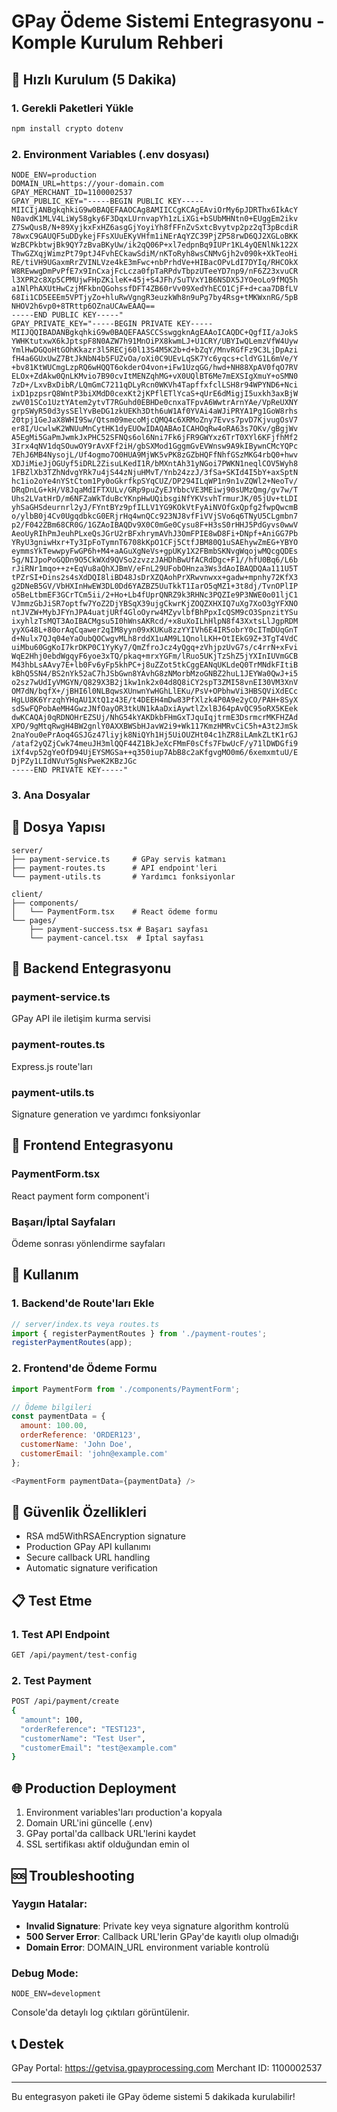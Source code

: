 # GPay Ödeme Sistemi Entegrasyonu - Komple Kurulum Rehberi

## 🚀 Hızlı Kurulum (5 Dakika)

### 1. Gerekli Paketleri Yükle
```bash
npm install crypto dotenv
```

### 2. Environment Variables (.env dosyası)
```env
NODE_ENV=production
DOMAIN_URL=https://your-domain.com
GPAY_MERCHANT_ID=1100002537
GPAY_PUBLIC_KEY="-----BEGIN PUBLIC KEY-----
MIICIjANBgkqhkiG9w0BAQEFAAOCAg8AMIICCgKCAgEAviOrMy6pJDRThx6IkAcY
N0avdK1MLV4LiWy58gky6F3DqxLUrnvapYh1zLiXGi+bSUbMHNtn0+EUggEm2ikv
Z7SwQusB/N+89XyjkxFxHZ6asgGjYoyiYh8fFFnZvSxtcBvytvp2pz2qT3pBcdiR
78wxC9GAUQF5uDDykejFFsXUuEKyVHfm1iNErAqYZC39PjZP58rwD6QJ2XGLoBKK
WzBCPkbtwjBk9QY7zBvaBKyUw/ik2qQ06P+xl7edpnBq9IUPr1KL4yQENlNk122X
ThwGZXqjWimzPt79ptJ4FvhECkawSdiM/nKToRyh8wsCNMvGjh2v090k+XkTeoHi
RE/tiVH9UGaxmRrZVINLVze4kE3mFwc+nbPrhdVe+HIBacOPvLdI7DYIq/RHCOkX
W8REwwgDmPvPfE7x9InCxajFcLcza0fpTaRPdvTbpzUTeeYD7np9/nF6Z23xvuCR
l3XPR2c8Xp5CPMUjwFHpZKileK+45j+S4JFh/SuTVxY1B6NSDX5JYOeoLo9fMQ5h
a1NlPhAXUtHwCzjMFkbnQGohssfDFT4ZB60rVv09XedYhECO1CjF+d+caa7DBfLV
68Ii1CD5EEEm5VPTjyZo+hluRwVgngR3euzkWh8n9uPg7by4Rsg+tMKWxnRG/5pB
NHOV2h6vp0+8TRttp6OZnaUCAwEAAQ==
-----END PUBLIC KEY-----"
GPAY_PRIVATE_KEY="-----BEGIN PRIVATE KEY-----
MIIJQQIBADANBgkqhkiG9w0BAQEFAASCCSswggknAgEAAoICAQDC+QgfII/aJokS
YWHKtutxwX6kJptspF8N0AZW7h91MnOiPX8kwmLJ+U1CRY/UBYIwQLemzVfW4Uyw
YmlHwDGQoHtGOhKkazr3l5RECj60l13S4M5K2b+d+bZqY/MnvRGfFz9C3LjDpAzi
fH4a6GUxUwZ7BtJkNbN4b5FUZvOa/oXi0C9UEvLqSK7Yc6yqcs+cldYG1L6mVe/Y
+bv81KtWUCmgLzpRQ6wHQQT6okderO4von+iFw1UzqGG/hwd+NH88XpAV0fqO7RV
ELOx+ZdAkw0QnLKMvio7B90cvItMENZqhMG+vX0UQlBT6Me7mEXSIgXmuY+oSMN0
7zD+/LxvBxDibR/LQmGmC7211qDLyRcn0WKVh4TapffxfclLSH8r94WPYND6+Nci
ixD1pzpsrQ8WntP3biXMdD0cexKt2jKPflETlYcaS+qUrE6dMigjI5uxkh3axBjW
zwV01SCo1UztYAtem2ytvT7RGuhd0EBHDe0cnxaTFpvA6WwtrArnYAe/VpReUXNY
grpSWyR50d3ysSElYvBeDG1zkUEKh3Dth6uW1Af0YVAi4aWJiPRYA1Pg1GoW8rhs
20tpj1GeJaX8WHI9Sw/Qtsm09mecoMjcQMQ4c6XRMoZny7Evvs7pvD7KjvugOsV7
er8I/UcwlwK2WNUuMnCytHK1dyEUOwIDAQABAoICAHOqRw4oRA63s7OKv/gBgjWv
A5EgMi5GaPmJwmkJxPHC52SFNQs6ol6Nni7Fk6jFR9GWYxz6TrT0XYl6KFjfhMf2
3Irx4qNV1dqSOuwOY9rAvXFf2iH/gbSXMod1GggmGvEVWnsw9A9kIBywnCMcYQPc
7EhJ6MB4NysojL/Uf4ogmo7O0HUA9MjWK5vPK8zGZbHQFfNhfGSzMKG4rbQ0+hwv
XDJiMieJjOGUyf5iDRL2ZisuLKedI1R/bMXntAh31yNGoi7PWKN1neqlCOV5Wyh8
1FBZlXb3TZhNdvgYRk7u4jS44zNjuHMvT/Ynb24zzJ/3fSa+SKId4I5bY+axSptN
hc1io2oYe4nYStCtom1Py0oGkrfkpSYqCUZ/DP294ILqWP1n9n1vZQWl2+NeoTv/
DRqDnLG+kH/V8JqaMdIFTXULv/GRp9puZyEJYbbcVE3MEiwj90sUMzQmg/gv7w/T
Uhs2LVatHrD/m6NFZaWkTduBcYKnpHwUQibsgiNfYKVsvhTrmurJK/05jUv+tLDI
yhSaGHSdeurnrl2yJ/FYntBYz9pfILLV1YG9KOkVtFyAiNVOfGxQpfg2fwpQwcmB
o/ylbB0j4Cv0UgqdbkcG0ERjrHq4wnQCc923NJ8vfFiVVjSVo6q6TNyU5CLgmbn7
p2/F042ZBm68CR0G/1GZAoIBAQDv9X0C0mGe0Cysu8F+H3sS0rHHJ5PdGyvs0wwV
AeoUyRIhPmJeuhPLxeQsJGrU2rBFxhrymAVhJ3OmFPIE8wD8Fi+DNpf+AniGG7Pb
YRyU3gniwHxr+Ty3IpFoTymnT6708kKpO1CFj5CtfJBM80Q1uSAEhywZmEG+YBYO
eymmsYkTewwpyFwGP6h+M4+aAGuXgNeVs+gpUKy1X2FBmbSKNvgWqojwMQcgQDEs
5g/NIJpoPoGQDn9O5CkWXd9QVSo2zvzzJAHDhBwUfACRdDgc+F1//hfU0Bq6/L6b
rJiRNr1mqo++z+EqVu8aQhXJBmV/eFnL29UFobOHnza3Ws3dAoIBAQDQAa111U5T
tPZrSI+Dins2s4sXdDQI8liBD48JsDrXZQAohPrXRwvnwxx+gadw+mpnhy72KfX3
g2DNeB5GV/VbHXInHwEW3DL0Dd6YAZBZ5UuTkkT1IarO5qMZ1+3t8dj/TvnOPlIP
o5BeLtbmEF3GCrTCm5ii/2+Ho+Lb4fUprQNRZ9k3RHNc3PQZIe9P3NWE0o01ljC1
VJmmzGbJiSR7optfw7YoZ2DjYBSqX39ujgCkwrKjZOQZXHXIQ7uXg7XoO3gYFXNO
ntJVZW+MybJFYnJPA4uatjURf4GloOyrw4MZyvlbfBhPpxIcQSM9cO3SpnzitYSu
ixyhlzTsMQT3AoIBACMgsu5I0hWnsAKRcd/+x8uXoILhHlpN8f43XxtsLlJgpRDM
yyXG48L+80orAqCqawer2qIM8yyn09xKUKu8zzYYIVh6E4IR5obrY0cITmDUqGnT
d+Nulx7QJq04eYaOubQOCwgvMLh8rddX1uAM9L1QnolLKH+OtIEkG9Z+3TgT4VdC
uiMbu60GgKoI7krDKP0C1YyKy7/QmZfroJcz4yQgq+zVhjpzUvG7s/c4rrN+xFvi
WqE2Hhj0ebdWgqyF6yoe3xTQ/pkaq+mrxYGFm/lRuo5UKjTzShZ5jYXInIUVmGCB
M43hbLsAAvy7E+lb0Fv6yFp5khPC+j8uZZot5tkCggEANqUKLdeQ0TrMNdkFItiB
kBhQ5SN4/BS2nYk52aC7hJSbGwn8YAvhG8zNMorbMzoGNBZ2huL1JEYWa0QwJ+i5
o2sz7wUdIyVMGYN/Q829X3B2j1kw1nk2x04d8Q8iCY2spT3ZMI58vnEI30VM3XnV
OM7dN/bqfX+/jBHI6l0NLBqwsXUnwnYwHGhLlEKu/PsV+OPbhwVi3HBSQViXdECc
HgLU8K6YrzqhYHqAU1XtQ1z43E/t4DEEH4mDw83PfXlzk4P0A9e2yCO/PAH+8SyX
sdSwFQPobAeMH4GwzJNfOayOR3tkUN1kAaDxiAywtlZxlBJ64pAvQC95oRX5KEek
dwKCAQAj0qRDNOHrEZSUj/NhG54kYAKDkbFHmGxTJquIqjtrmE3DsrmcrMKFHZAd
XPO/9gMtqRwgH4BW2gnlY0AXXBWSbHJavW2i9+Wk117KmzHMRvCiC5h+A3t2JmSk
2naYou0ePrAoq4GSJGz47liyjk8NiQYh1Hj5UiOUZHt04c1hZR8iLAmkZLtK1rGJ
/ataf2yQZjCwk74meuJH3mlQQF44Z1BkJeXcFMmF0sCfs7FbwUcF/y71lDWDGfi9
iXf4vp52gYeOfD94UjEYSMGSa++q350iup7AbB8c2aKfgvgMO0m6/6xemxmtuU/E
DjPZy1LIdNVuY5gNsPweK2KBzJGc
-----END PRIVATE KEY-----"
```

### 3. Ana Dosyalar

## 📁 Dosya Yapısı
```
server/
├── payment-service.ts     # GPay servis katmanı
├── payment-routes.ts      # API endpoint'leri
└── payment-utils.ts       # Yardımcı fonksiyonlar

client/
├── components/
│   └── PaymentForm.tsx    # React ödeme formu
└── pages/
    ├── payment-success.tsx # Başarı sayfası
    └── payment-cancel.tsx  # İptal sayfası
```

## 🔧 Backend Entegrasyonu

### payment-service.ts
GPay API ile iletişim kurma servisi

### payment-routes.ts  
Express.js route'ları

### payment-utils.ts
Signature generation ve yardımcı fonksiyonlar

## 🎨 Frontend Entegrasyonu

### PaymentForm.tsx
React payment form component'i

### Başarı/İptal Sayfaları
Ödeme sonrası yönlendirme sayfaları

## 🚀 Kullanım

### 1. Backend'de Route'ları Ekle
```javascript
// server/index.ts veya routes.ts
import { registerPaymentRoutes } from './payment-routes';
registerPaymentRoutes(app);
```

### 2. Frontend'de Ödeme Formu
```javascript
import PaymentForm from './components/PaymentForm';

// Ödeme bilgileri
const paymentData = {
  amount: 100.00,
  orderReference: 'ORDER123',
  customerName: 'John Doe',
  customerEmail: 'john@example.com'
};

<PaymentForm paymentData={paymentData} />
```

## 🔐 Güvenlik Özellikleri

- RSA md5WithRSAEncryption signature
- Production GPay API kullanımı
- Secure callback URL handling
- Automatic signature verification

## 📋 Test Etme

### 1. Test API Endpoint
```bash
GET /api/payment/test-config
```

### 2. Test Payment
```bash
POST /api/payment/create
{
  "amount": 100,
  "orderReference": "TEST123",
  "customerName": "Test User",
  "customerEmail": "test@example.com"
}
```

## 🌐 Production Deployment

1. Environment variables'ları production'a kopyala
2. Domain URL'ini güncelle (.env)
3. GPay portal'da callback URL'lerini kaydet
4. SSL sertifikası aktif olduğundan emin ol

## 🆘 Troubleshooting

### Yaygın Hatalar:
- **Invalid Signature**: Private key veya signature algorithm kontrolü
- **500 Server Error**: Callback URL'lerin GPay'de kayıtlı olup olmadığı
- **Domain Error**: DOMAIN_URL environment variable kontrolü

### Debug Mode:
```env
NODE_ENV=development
```
Console'da detaylı log çıktıları görüntülenir.

## 📞 Destek

GPay Portal: https://getvisa.gpayprocessing.com
Merchant ID: 1100002537

---

Bu entegrasyon paketi ile GPay ödeme sistemi 5 dakikada kurulabilir!